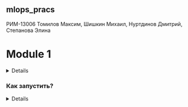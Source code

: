 ## mlops_pracs 
РИМ-13006 Томилов Максим, Шишкин Михаил, Нуртдинов Дмитрий, Степанова Элина 
# Module 1
<details>

- Необходимо из создать простейший конвейер для автоматизации работы с моделью машинного обучения.
- Отдельные этапы конвейера машинного обучения описываются в разных python–скриптах, которые потом соединяются в единую цепочку действий с помощью bash-скрипта.
- Все файлы необходимо разместить в подкаталоге lab1 корневого каталога
  
Этапы:

1. Создаем python-скрипт (data_creation.py), который создает различные наборы данных, описывающие некий процесс (например, изменение дневной температуры). Таких наборов несколько, в некоторые данные можно включить аномалии или шумы. Часть наборов данных должны быть сохранены в папке “train”, другая часть в папке “test”. Одним из вариантов выполнения этого этапа может быть скачивание набора данных из сети, и разделение выборки на тестовую и обучающую. Учтите, что файл должен быть доступен и методы скачивания либо есть в ubuntu либо устанавливаются через pip в файле pipeline.sh
   
2. Создаем python-скрипт (data_preprocessing.py), который выполняет предобработку данных, например, с помощью sklearn.preprocessing.StandardScaler. Трансформации выполняются и над тестовой и над обучающей выборкой.
   
3. Создаем python-скрипт (model_preparation.py), который создает и обучает модель машинного обучения на построенных данных из папки “train”. Для сохранения модели в файл можно воспользоваться [pickle](https://docs.python.org/3/library/pickle.html) (см. пример)

4. Создаем python-скрипт (model_testing.py), проверяющий модель машинного обучения на построенных данных из папки “test”.

5. Пишем bash-скрипт (pipeline.sh), последовательно запускающий все python-скрипты. При необходимости усложните скрипт. В результате выполнения скрипта на терминал в стандартный поток вывода печатается одна строка с оценкой метрики на вашей модели, например:

</details>

### Как запустить?

<details>

### Использование
Для того чтобы запустить данный pipeline необходимо:
1. Клонировать данный репозиторий на ПК или ВМ (с ОС Linux)
2. Сделать файл **pipeline.sh** исполняемым, выполнив в терминале в каталоге с файлами проекта команду
```
chmod +x pipeline.sh
```
3. Запустить bash-скрипт **pipeline.sh**, выполнив в терминале в каталоге с файлами проекта любую из представленных команд:
```
./pipeline.sh
```

</details>
